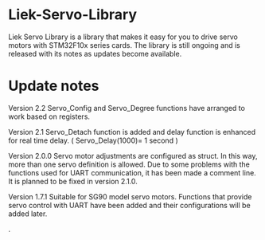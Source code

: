 # Liek-Servo-Library  
Liek Servo Library is a library that makes it easy for you to drive servo motors with STM32F10x series cards.
The library is still ongoing and is released with its notes as updates become available.

# Update notes
Version 2.2
Servo_Config and Servo_Degree functions have arranged to work based on registers.

Version 2.1
Servo_Detach function is added and delay function is enhanced for real time delay. ( Servo_Delay(1000)= 1 second )

Version 2.0.0
Servo motor adjustments are configured as struct. In this way, more than one servo definition is allowed. Due to some problems with the functions used for UART communication, it has been made a comment line. It is planned to be fixed in version 2.1.0. 

Version 1.7.1
Suitable for SG90 model servo motors. Functions that provide servo control with UART have been added and their configurations will be added later.
          
.
